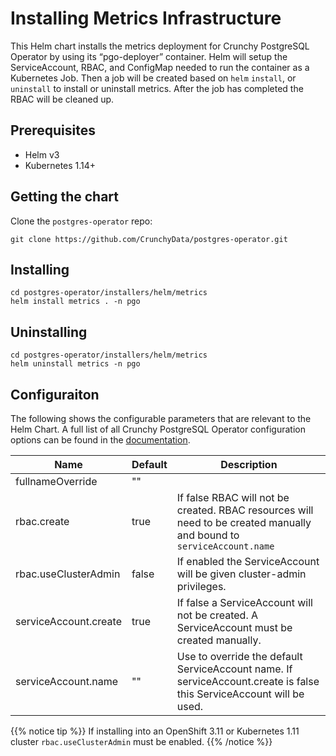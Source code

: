 # Installing Metrics Infrastructure

This Helm chart installs the metrics deployment for Crunchy PostgreSQL Operator
by using its “pgo-deployer” container. Helm will setup the ServiceAccount, RBAC,
and ConfigMap needed to run the container as a Kubernetes Job. Then a job will
be created based on `helm` `install`, or `uninstall` to install or uninstall
metrics. After the job has completed the RBAC will be cleaned up.

## Prerequisites

- Helm v3
- Kubernetes 1.14+

## Getting the chart

Clone the `postgres-operator` repo:
```
git clone https://github.com/CrunchyData/postgres-operator.git
```

## Installing

```
cd postgres-operator/installers/helm/metrics
helm install metrics . -n pgo
```

## Uninstalling

```
cd postgres-operator/installers/helm/metrics
helm uninstall metrics -n pgo
```

## Configuraiton 

The following shows the configurable parameters that are relevant to the Helm
Chart. A full list of all Crunchy PostgreSQL Operator configuration options can
be found in the [documentation](https://access.crunchydata.com/documentation/postgres-operator/latest/installation/configuration/).

| Name | Default | Description |
| ---- | ------- | ----------- |
| fullnameOverride | "" |  |
| rbac.create | true | If false RBAC will not be created. RBAC resources will need to be created manually and bound to `serviceAccount.name` |
| rbac.useClusterAdmin | false | If enabled the ServiceAccount will be given cluster-admin privileges. |
| serviceAccount.create | true | If false a ServiceAccount will not be created. A ServiceAccount must be created manually. |
| serviceAccount.name | "" | Use to override the default ServiceAccount name. If serviceAccount.create is false this ServiceAccount will be used. |

{{% notice tip %}}
If installing into an OpenShift 3.11 or Kubernetes 1.11 cluster `rbac.useClusterAdmin` must be enabled.
{{% /notice %}}
